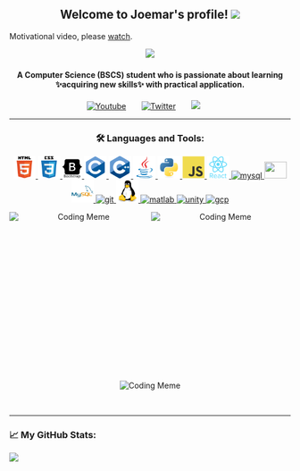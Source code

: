 <h2 align="center">
  Welcome to Joemar's profile!
  <img src="https://media.giphy.com/media/hvRJCLFzcasrR4ia7z/giphy.gif" width="28">
</h2>

Motivational video, please [watch](https://www.instagram.com/reel/Ct88n93OsqL/?utm_source=ig_web_button_share_sheet&igshid=MzRlODBiNWFlZA== "Motivational Video").

<!-- Typing SVG by DenverCoder1 - https://github.com/DenverCoder1/readme-typing-svg -->
<p align="center">
  <a href="https://github.com/DenverCoder1/readme-typing-svg">
    <img src="https://readme-typing-svg.demolab.com?font=Source+Serif+Pro&size=30&duration=3000&pause=1000&color=00DA22&center=true&vCenter=true&width=435&lines=SELECT+*+FROM+'World';+WHERE+'Someone'+LIKE+'%25You%25'">
  </a>
</p>

<!-- views ![counter](https://komarev.com/ghpvc/?username=your-joemar25&color=blueviolet&label=profile-views) -->

<h4 align="center"> A Computer Science (BSCS) student who is passionate about learning ✨acquiring new skills✨ with practical application.</h3>


<!-- Social icons section -->
<p align="center">
  <a href="https://www.youtube.com/channel/UC_PvJQ6t_qSA4V5kA8tWFgw"><img width="32px" alt="Youtube" title="Youtube" src="https://i.imgur.com/qiXu7b2.png"/></a>
  &#8287;&#8287;&#8287;&#8287;&#8287;
  <a href=""><img width="32px" alt="Twitter" title="Twitter" src="https://i.imgur.com/OXZM1L6.png"/></a>
  &#8287;&#8287;&#8287;&#8287;&#8287;
  <a href="" alt="Dev Pro Tips Discussion & Support Server"><img width="32px" src="https://i.imgur.com/OViZO8J.png"/></a>
  &#8287;&#8287;&#8287;&#8287;&#8287;
</p>

<hr/>

<h3 align="center"> 🛠️ Languages and Tools: </h3>

<!--- remove react, add flutter, figma, canva --->

<p align="center">
  <a href="https://www.w3.org/html/" target="_blank" rel="noreferrer"> <img src="https://raw.githubusercontent.com/devicons/devicon/master/icons/html5/html5-original-wordmark.svg" alt="html5" width="40" height="40"/>
  </a>
  <a href="https://www.w3schools.com/css/" target="_blank" rel="noreferrer">
    <img src="https://raw.githubusercontent.com/devicons/devicon/master/icons/css3/css3-original-wordmark.svg" alt="css3" width="40" height="40"/>
  </a>
  <a href="https://getbootstrap.com" target="_blank" rel="noreferrer">
    <img src="https://raw.githubusercontent.com/devicons/devicon/master/icons/bootstrap/bootstrap-plain-wordmark.svg" alt="bootstrap" width="35" height="35"/>
  </a>
  <a href="https://www.cprogramming.com/" target="_blank" rel="noreferrer">
    <img src="https://raw.githubusercontent.com/devicons/devicon/master/icons/c/c-original.svg" alt="c" width="40" height="40"/>
  </a>
  <a href="https://www.w3schools.com/cpp/" target="_blank" rel="noreferrer">
    <img src="https://raw.githubusercontent.com/devicons/devicon/master/icons/cplusplus/cplusplus-original.svg" alt="cplusplus" width="40" height="40"/>
  </a>
   <a href="https://www.java.com" target="_blank" rel="noreferrer">
    <img src="https://raw.githubusercontent.com/devicons/devicon/master/icons/java/java-original.svg" alt="java" width="40" height="40"/>
  </a>
  <a href="https://www.python.org" target="_blank" rel="noreferrer">
    <img src="https://raw.githubusercontent.com/devicons/devicon/master/icons/python/python-original.svg" alt="python" width="40" height="40"/>
  </a>
  <a href="https://developer.mozilla.org/en-US/docs/Web/JavaScript" target="_blank" rel="noreferrer">
    <img src="https://raw.githubusercontent.com/devicons/devicon/master/icons/javascript/javascript-original.svg" alt="javascript" width="40" height="40"/>
  </a>
  <a href="https://reactjs.org/" target="_blank" rel="noreferrer">
    <img src="https://raw.githubusercontent.com/devicons/devicon/master/icons/react/react-original-wordmark.svg" alt="react" width="40" height="40"/>
  </a>
  <a href="https://laravel.com/" target="_blank" rel="noreferrer">
    <img src="https://cdn3.iconfinder.com/data/icons/logos-and-brands-adobe/512/194_Laravel-512.png" alt="mysql" width="40" height="40"/>
  </a>
  <a href="https://www.php.net/" target="_blank" rel="noreferrer">
    <img src="https://external-content.duckduckgo.com/iu/?u=https%3A%2F%2Flogos-download.com%2Fwp-content%2Fuploads%2F2016%2F09%2FPHP_logo.png&f=1&nofb=1&ipt=a97eb7a0a314cb6b77908317b211a85622254b39952d5c2aa38fa1dd634debc3&ipo=images" width="40" height="30"/>
  </a>
  <a href="https://www.mysql.com/" target="_blank" rel="noreferrer">
    <img src="https://raw.githubusercontent.com/devicons/devicon/master/icons/mysql/mysql-original-wordmark.svg" alt="mysql" width="40" height="40"/>
  </a>
  <a href="https://git-scm.com/" target="_blank" rel="noreferrer">
    <img src="https://www.vectorlogo.zone/logos/git-scm/git-scm-icon.svg" alt="git" width="40" height="40"/>
  </a>
  <a href="https://www.linux.org/" target="_blank" rel="noreferrer">
    <img src="https://raw.githubusercontent.com/devicons/devicon/master/icons/linux/linux-original.svg" alt="linux" width="40" height="40"/>
  </a>
  <a href="https://www.mathworks.com/" target="_blank" rel="noreferrer">
    <img src="https://upload.wikimedia.org/wikipedia/commons/2/21/Matlab_Logo.png" alt="matlab" width="40" height="40"/>
  </a>
  <a href="https://unity.com/" target="_blank" rel="noreferrer">
    <img src="https://www.vectorlogo.zone/logos/unity3d/unity3d-icon.svg" alt="unity" width="40" height="40"/>
  </a>
  <a href="https://www.adobe.com/products/photoshop.html?promoid=RBS7NL7F&mv=other" target="_blank" rel="noreferrer">
    <img src="https://logos-world.net/wp-content/uploads/2020/11/Adobe-Photoshop-Logo-2013-2015.png" alt="gcp" width="55" height="40"/>
  </a>
</p>

<p align="center">
  <img align="left" alt="Coding Meme" height="300" width="250" src="https://s3.amazonaws.com/rails-camp-tutorials/blog/programming+memes/works-doesnt-work.jpg">
  <img align="right" alt="Coding Meme" height="300" width="250" src="https://external-content.duckduckgo.com/iu/?u=https%3A%2F%2Ftse4.mm.bing.net%2Fth%3Fid%3DOIP.i1J7xoC97TgxsxyXOheU5wHaHa%26pid%3DApi&f=1&ipt=b4ed1e83e1699a0218bc5b4e4ba12865f2f8aa87c53957b1b72b4c5cebd7ec2f&ipo=images">
  <img align="center" alt="Coding Meme" height="300" width="250" src="http://i.imgur.com/iDG8sNE.gif">
</p>
  
<br/>

<hr/>

### 📈 My GitHub Stats:

![](https://github-readme-stats.vercel.app/api/top-langs/?username=joemar25&theme=nightowl&hide_border=false&include_all_commits=true&count_private=true&layout=compact) 









<!--  https://mar-mar-mar.onrender.com -->

